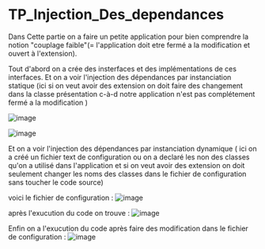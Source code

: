 # TP_Injection_Des_dependances

Dans Cette partie on a faire un petite application pour bien comprendre la notion "couplage faible"(= l'application doit etre fermé a la modification et ouvert à l'extension).

Tout d'abord on a crée des insterfaces et des implémentations de ces interfaces.
Et on a voir l'injection des dépendances par instanciation statique (ici si on veut avoir des extension on doit faire des changement dans la classe présentation c-à-d notre application n'est pas complétement fermé a la modification )

![image](https://user-images.githubusercontent.com/84719124/162339889-13977519-28e2-4227-91e6-52fc14f111bf.png)



![image](https://user-images.githubusercontent.com/84719124/162339912-eac751e1-845a-489f-be94-2de41b54148e.png)



Et on a voir l'injection des dépendances par instanciation dynamique ( ici on a créé un fichier text de configuration ou on a declaré les non des classes qu'on a utilisé dans l'application et  si on veut avoir des extension on doit seulement changer les noms des classes dans le fichier de configuration sans toucher le code source)


voici le fichier de configuration :
![image](https://user-images.githubusercontent.com/84719124/162340799-931fbf47-7c2b-4192-8f25-4d5b6312bb7d.png)

après l'exucution du code on trouve :
![image](https://user-images.githubusercontent.com/84719124/162341034-e9ce2eb5-4437-4969-b93e-9f9773aea763.png)


Enfin on a l'exucution du code après faire des modification dans le fichier de configuration :
![image](https://user-images.githubusercontent.com/84719124/162341237-47c56cbe-d818-428d-9356-9aa7fb93c08d.png)

